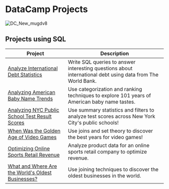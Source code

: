 # **DataCamp Projects**
![DC_New_mugdv8](https://user-images.githubusercontent.com/105254633/170539582-1a2b1a43-d498-4c3b-9606-c755308b12c1.png)
## **Projects using SQL**
| Project       | Description   |
| ------------- | ------------- |
| [Analyze International Debt Statistics](https://github.com/MayaClarke/DataCamp-Projects/tree/main/SQL/Analyze%20International%20Debt%20Statistics)  | Write SQL queries to answer interesting questions about international debt using data from The World Bank. |
| [Analyzing American Baby Name Trends](https://github.com/MayaClarke/DataCamp-Projects/tree/main/SQL/Analyzing%20American%20Baby%20Name%20Trends) | Use categorization and ranking techniques to explore 101 years of American baby name tastes.  |
| [Analyzing NYC Public School Test Result Scores](https://github.com/MayaClarke/DataCamp-Projects/tree/main/SQL/Analyzing%20NYC%20Public%20School%20Test%20Result%20Scores) | Use summary statistics and filters to analyze test scores across New York City's public schools! |
| [When Was the Golden Age of Video Games](https://github.com/MayaClarke/DataCamp-Projects/tree/main/SQL/When%20Was%20the%20Golden%20Age%20of%20Video%20Games%3F)  | Use joins and set theory to discover the best years for video games! |
|[ Optimizing Online Sports Retail Revenue](https://github.com/MayaClarke/DataCamp-Projects/tree/main/SQL/Optimizing%20Online%20Sports%20Retail%20Revenue) | Analyze product data for an online sports retail company to optimize revenue. |
| [What and Where Are the World's Oldest Businesses?](url)  | Use joining techniques to discover the oldest businesses in the world.  |
